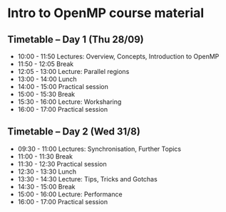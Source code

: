 
# Intro to OpenMP course material


## Timetable – Day 1 (Thu 28/09)
* 10:00 - 11:50 Lectures: Overview, Concepts, Introduction to OpenMP
* 11:50 - 12:05 Break
* 12:05 - 13:00 Lecture: Parallel regions
* 13:00 - 14:00 Lunch
* 14:00 - 15:00 Practical session
* 15:00 - 15:30 Break
* 15:30 - 16:00 Lecture: Worksharing
* 16:00 - 17:00 Practical session




## Timetable – Day 2 (Wed 31/8)

* 09:30 - 11:00 Lectures: Synchronisation, Further Topics
* 11:00 - 11:30 Break
* 11:30 - 12:30 Practical session
* 12:30 - 13:30 Lunch
* 13:30 - 14:30 Lecture: Tips, Tricks and Gotchas
* 14:30 - 15:00 Break
* 15:00 - 16:00 Lecture: Performance
* 16:00 - 17:00 Practical session

